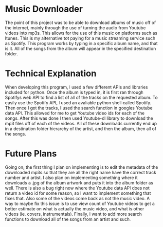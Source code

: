 # Music Downloader
The point of this project was to be able to download albums of music off of the
internet, mainly through the use of turning the audio from Youtube videos into
mp3s. This allows for the use of this music on platforms such as Itunes. This
is my alternative tot paying for a music streaming service such as Spotify.
This program works by typing in a specific album name, and that is it. All of the
songs from the album will appear in the specified destination folder.

# Technical Explanation
When developing this program, I used a few different APIs and libraries included for python.
Once the album is typed in, it is first ran through Spotifys web API to find a list
of all of the tracks on the requested album. To easily use the Spotify API, I used an
avaliable python shell called Spotify. Then once I got the tracks, I used the search function
in googles Youtube data API. This allowed for me to get Youtube video ids for each of the songs.
After this was done I then used Youtube-dl library to download the mp3 files off of each of the
videos. All of these downloads currently end up in a destination folder hierarchy of the artist,
and then the album, then all of the songs.

# Future Plans
Going on, the first thing I plan on implementing is to edit the metadata of the downloaded
mp3s so that they are all the right name have the correct track number and artist. I also plan
on implementing something where it downloads a .jpg of the album artwork and puts it into the
album folder as well. There is also a bug right now where the Youtube data API does not return
a video id for some reason, so I want to implement something that fixes that. Also some of the videos
come back as not the music video. A way to maybe fix this issue is to use view count of Youtube videos 
to get a better estimate on what is actually the music video, and what is other videos (ie. covers, instrumentals).
Finally, I want to add more search functions to download all of the songs from an artist and such.
